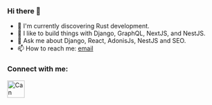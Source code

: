 ### Hi there 👋

<!--
**canburaks/canburaks** is a ✨ _special_ ✨ repository because its `README.md` (this file) appears on your GitHub profile.

Here are some ideas to get you started:
-->

- 🤑 I'm currently discovering Rust development.
- 🌱 I like to build things with Django, GraphQL, NextJS, and NestJS.
- 💬 Ask me about Django, React, AdonisJs, NestJS and SEO.
- 📫 How to reach me: [email](mailto:cbsofyalioglu@gmail.com)


<h3 align="left">Connect with me:</h3>
<p align="left">
<a href="https://www.linkedin.com/in/cbsofyalioglu/" target="blank"><img align="center" src="https://static.cbsofyalioglu.com/public/image/icons/linkedin.png" alt="Can Burak Sofyalıoğlu's Linkedin" height="40" width="40" /></a>
</p>

